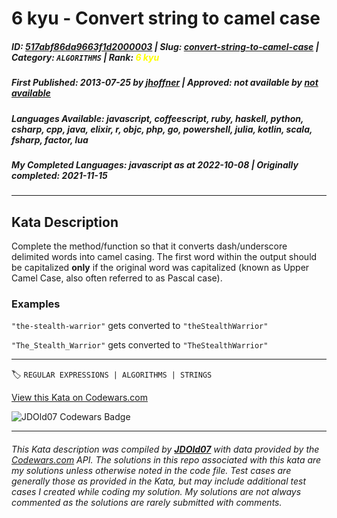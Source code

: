 # 6 kyu - Convert string to camel case

##### **ID**: [517abf86da9663f1d2000003](https://www.codewars.com/kata/517abf86da9663f1d2000003) | **Slug**: [convert-string-to-camel-case](https://www.codewars.com/kata/517abf86da9663f1d2000003) | **Category**: `ALGORITHMS` | **Rank**: <span style="color:yellow">6 kyu</span>

##### **First Published**: 2013-07-25 ***by*** [jhoffner](https://www.codewars.com/users/jhoffner) | **Approved**: *not available* ***by*** [*not available*](*https://www.codewars.com*)

##### **Languages Available**: javascript, coffeescript, ruby, haskell, python, csharp, cpp, java, elixir, r, objc, php, go, powershell, julia, kotlin, scala, fsharp, factor, lua

##### **My Completed Languages**: javascript ***as at*** 2022-10-08 | **Originally completed**: 2021-11-15

---

## Kata Description


Complete the method/function so that it converts dash/underscore delimited words into camel casing. The first word within the output should be capitalized **only** if the original word was capitalized (known as Upper Camel Case, also often referred to as Pascal case). 



### Examples



`"the-stealth-warrior"` gets converted to `"theStealthWarrior"`  

`"The_Stealth_Warrior"` gets converted to `"TheStealthWarrior"`



---


🏷 `REGULAR EXPRESSIONS | ALGORITHMS | STRINGS`


[View this Kata on Codewars.com](https://www.codewars.com/kata/517abf86da9663f1d2000003)

![](https://www.codewars.com/users/jdold07/badges/large "JDOld07 Codewars Badge")

---

###### *This Kata description was compiled by [**JDOld07**](https://tpstech.dev) with data provided by the [Codewars.com](https://www.codewars.com) API.  The solutions in this repo associated with this kata are my solutions unless otherwise noted in the code file.  Test cases are generally those as provided in the Kata, but may include additional test cases I created while coding my solution.  My solutions are not always commented as the solutions are rarely submitted with comments.*

